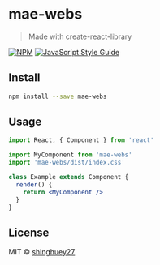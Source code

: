 # mae-webs

> Made with create-react-library

[![NPM](https://img.shields.io/npm/v/mae-webs.svg)](https://www.npmjs.com/package/mae-webs) [![JavaScript Style Guide](https://img.shields.io/badge/code_style-standard-brightgreen.svg)](https://standardjs.com)

## Install

```bash
npm install --save mae-webs
```

## Usage

```jsx
import React, { Component } from 'react'

import MyComponent from 'mae-webs'
import 'mae-webs/dist/index.css'

class Example extends Component {
  render() {
    return <MyComponent />
  }
}
```

## License

MIT © [shinghuey27](https://github.com/shinghuey27)
